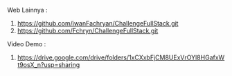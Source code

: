 Web Lainnya : 
1. https://github.com/iwanFachryan/ChallengeFullStack.git
2. https://github.com/Fchryn/ChallengeFullStack.git

Video Demo :
1. https://drive.google.com/drive/folders/1xCXxbFjCM8UExVrOYl8HGafxWt9osX_n?usp=sharing

